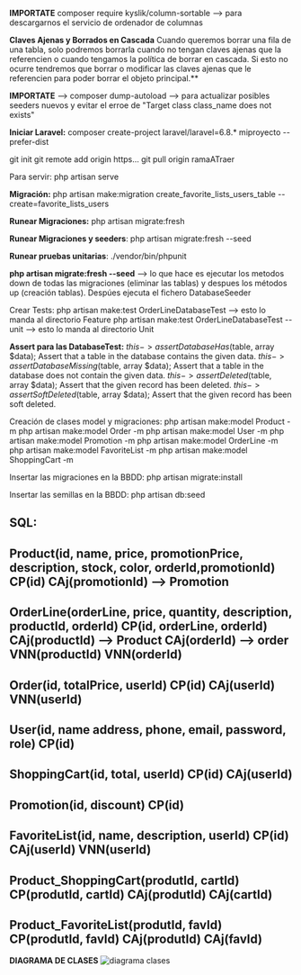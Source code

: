 **IMPORTATE** composer require kyslik/column-sortable --> para descargarnos el servicio de ordenador de columnas


<strong>Claves Ajenas y Borrados en Cascada</strong>
Cuando queremos borrar una fila de una tabla, solo podremos borrarla cuando no tengan claves ajenas que la referencien o cuando tengamos la política de borrar en cascada.
Si esto no ocurre tendremos que borrar o modificar las claves ajenas que le referencien para poder borrar el objeto principal.**

**IMPORTATE** --> composer dump-autoload --> para actualizar posibles seeders nuevos y evitar el erroe de "Target class class_name does not exists"

<strong>Iniciar Laravel:</strong>
composer create-project laravel/laravel=6.8.* miproyecto --prefer-dist

git init
git remote add origin https...
git pull origin ramaATraer

Para servir: php artisan serve

<strong>Migración:</strong>
  php artisan make:migration create_favorite_lists_users_table --create=favorite_lists_users
 
<strong>Runear Migraciones:</strong>
  php artisan migrate:fresh
  
**Runear Migraciones y seeders**:
  php artisan migrate:fresh --seed
 
**Runear pruebas unitarias**:
  ./vendor/bin/phpunit
  
**php artisan migrate:fresh --seed** --> lo que hace es ejecutar los metodos down de todas las migraciones (eliminar las tablas) y despues los métodos up (creación tablas). Despúes ejecuta el fichero DatabaseSeeder
  
Crear Tests:
  php artisan make:test OrderLineDatabaseTest           --> esto lo manda al directorio Feature
  php artisan make:test OrderLineDatabaseTest --unit    --> esto lo manda al directorio Unit

**Assert para las DatabaseTest:**
    $this->assertDatabaseHas($table, array $data);	Assert that a table in the database contains the given data.
    $this->assertDatabaseMissing($table, array $data);	Assert that a table in the database does not contain the given data.
    $this->assertDeleted($table, array $data);	Assert that the given record has been deleted.
    $this->assertSoftDeleted($table, array $data);	Assert that the given record has been soft deleted.

Creación de clases model y migraciones:
  php artisan make:model Product -m
  php artisan make:model Order -m
  php artisan make:model User -m
  php artisan make:model Promotion -m
  php artisan make:model OrderLine -m
  php artisan make:model FavoriteList -m
  php artisan make:model ShoppingCart -m

Insertar las migraciones en la BBDD:
  php artisan migrate:install
  
Insertar las semillas en la BBDD:
  php artisan db:seed

SQL:
-------------------------------------------------------------------------------------------
  Product(id, name, price, promotionPrice, description, stock, color, orderId,promotionId)
    CP(id)
    CAj(promotionId) --> Promotion
-------------------------------------------------------------------------------------------
  OrderLine(orderLine, price, quantity, description, productId, orderId)
    CP(id, orderLine, orderId)
    CAj(productId) --> Product
    CAj(orderId) --> order
    VNN(productId)
    VNN(orderId)
-------------------------------------------------------------------------------------------
  Order(id, totalPrice, userId)
    CP(id)
    CAj(userId)
    VNN(userId)
-------------------------------------------------------------------------------------------
  User(id, name address, phone, email, password, role)
    CP(id)
-------------------------------------------------------------------------------------------
  ShoppingCart(id, total, userId)
    CP(id)
    CAj(userId)
-------------------------------------------------------------------------------------------
  Promotion(id, discount)
    CP(id)
-------------------------------------------------------------------------------------------
  FavoriteList(id, name, description, userId)
    CP(id)
    CAj(userId)
    VNN(userId)
-------------------------------------------------------------------------------------------
  Product_ShoppingCart(produtId, cartId)
    CP(produtId, cartId)
    CAj(produtId)
    CAj(cartId)
-------------------------------------------------------------------------------------------
  Product_FavoriteList(produtId, favId)
    CP(produtId, favId)
    CAj(produtId)
    CAj(favId)
-------------------------------------------------------------------------------------------

**DIAGRAMA DE CLASES**
![diagrama clases](https://user-images.githubusercontent.com/58994866/112136983-ffbd0180-8bcf-11eb-9d23-8872c17ebe44.PNG)







